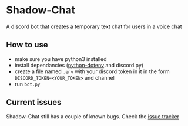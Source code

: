 # Shadow-Chat

A discord bot that creates a temporary text chat for users in a voice chat

## How to use
- make sure you have python3 installed
- install dependancies ([python-dotenv](https://pypi.org/project/python-dotenv/) and discord.py)
- create a file named `.env` with your discord token in it in the form `DISCORD_TOKEN=<YOUR_TOKEN>` and channel
- run `bot.py`

## Current issues
Shadow-Chat still has a couple of known bugs. Check the [issue tracker](https://github.com/zukedog/Shadow-Chat/issues)
